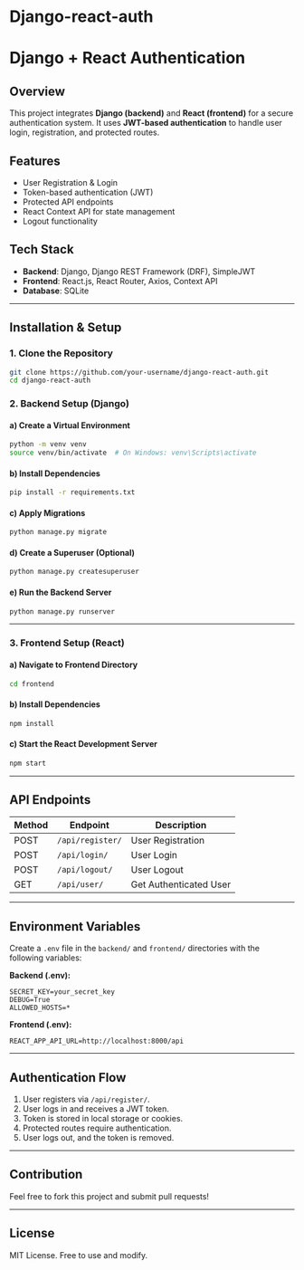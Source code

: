 # Django-react-auth
# Django + React Authentication

## Overview
This project integrates **Django (backend)** and **React (frontend)** for a secure authentication system. It uses **JWT-based authentication** to handle user login, registration, and protected routes.

## Features
- User Registration & Login
- Token-based authentication (JWT)
- Protected API endpoints
- React Context API for state management
- Logout functionality

## Tech Stack
- **Backend**: Django, Django REST Framework (DRF), SimpleJWT
- **Frontend**: React.js, React Router, Axios, Context API
- **Database**: SQLite

---

## Installation & Setup

### 1. Clone the Repository
```sh
git clone https://github.com/your-username/django-react-auth.git
cd django-react-auth
```

### 2. Backend Setup (Django)
#### a) Create a Virtual Environment
```sh
python -m venv venv
source venv/bin/activate  # On Windows: venv\Scripts\activate
```

#### b) Install Dependencies
```sh
pip install -r requirements.txt
```

#### c) Apply Migrations
```sh
python manage.py migrate
```

#### d) Create a Superuser (Optional)
```sh
python manage.py createsuperuser
```

#### e) Run the Backend Server
```sh
python manage.py runserver
```

---

### 3. Frontend Setup (React)
#### a) Navigate to Frontend Directory
```sh
cd frontend
```

#### b) Install Dependencies
```sh
npm install
```

#### c) Start the React Development Server
```sh
npm start
```

---

## API Endpoints
| Method | Endpoint           | Description          |
|--------|-------------------|----------------------|
| POST   | `/api/register/`  | User Registration   |
| POST   | `/api/login/`     | User Login          |
| POST   | `/api/logout/`    | User Logout         |
| GET    | `/api/user/`      | Get Authenticated User |


---

## Environment Variables
Create a `.env` file in the `backend/` and `frontend/` directories with the following variables:

**Backend (.env):**
```
SECRET_KEY=your_secret_key
DEBUG=True
ALLOWED_HOSTS=*
```

**Frontend (.env):**
```
REACT_APP_API_URL=http://localhost:8000/api
```

---

## Authentication Flow
1. User registers via `/api/register/`.
2. User logs in and receives a JWT token.
3. Token is stored in local storage or cookies.
4. Protected routes require authentication.
5. User logs out, and the token is removed.

---

## Contribution
Feel free to fork this project and submit pull requests!

---

## License
MIT License. Free to use and modify.

